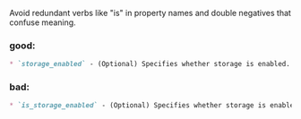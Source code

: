 Avoid redundant verbs like "is" in property names and double negatives that confuse meaning.

### good:
```markdown
* `storage_enabled` - (Optional) Specifies whether storage is enabled.
```

### bad:
```markdown
* `is_storage_enabled` - (Optional) Specifies whether storage is enabled.
```

